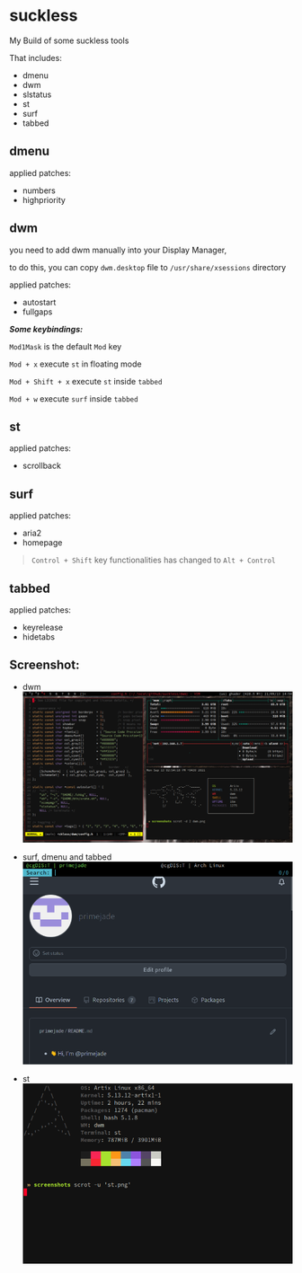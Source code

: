# suckless
My Build of some suckless tools

That includes:

- dmenu
- dwm
- slstatus
- st
- surf
- tabbed

## dmenu
applied patches:

- numbers
- highpriority

## dwm
you need to add dwm manually into your Display Manager,

to do this, you can copy `dwm.desktop` file to
`/usr/share/xsessions` directory

applied patches:

- autostart
- fullgaps

**_Some keybindings:_**

`Mod1Mask` is the default `Mod` key

`Mod + x`  execute `st` in floating mode

`Mod + Shift + x` execute `st` inside `tabbed`

`Mod + w` execute `surf` inside `tabbed`

## st
applied patches:

- scrollback

## surf
applied patches:

- aria2
- homepage

> `Control + Shift` key functionalities has changed to `Alt + Control`

## tabbed
applied patches:

- keyrelease
- hidetabs

## Screenshot:

- dwm
![dwm screenshot](screenshots/dwm.png)

- surf, dmenu and tabbed
![surf screenshot](screenshots/surf.png)

- st
![st screenshot](screenshots/st.png)
